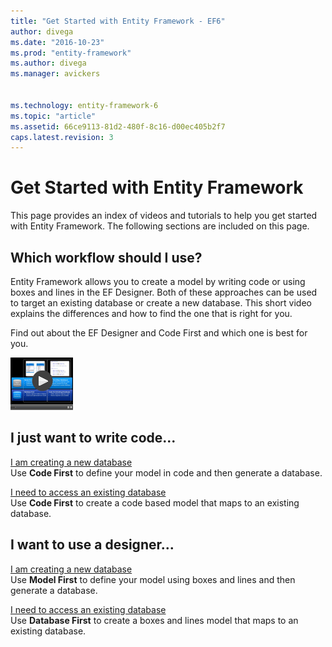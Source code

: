 ```yaml
---
title: "Get Started with Entity Framework - EF6"
author: divega
ms.date: "2016-10-23"
ms.prod: "entity-framework"
ms.author: divega
ms.manager: avickers


ms.technology: entity-framework-6
ms.topic: "article"
ms.assetid: 66ce9113-81d2-480f-8c16-d00ec405b2f7
caps.latest.revision: 3
---
```

# Get Started with Entity Framework
This page provides an index of videos and tutorials to help you get started with Entity Framework. The following sections are included on this page.

## Which workflow should I use?

Entity Framework allows you to create a model by writing code or using boxes and lines in the EF Designer. Both of these approaches can be used to target an existing database or create a new database. This short video explains the differences and how to find the one that is right for you.

Find out about the EF Designer and Code First and which one is best for you.

[![WhichWorkflow_Thumb](../../ef6/media/whichworkflow-thumb.png)](entity-framework-development-workflows-video.md)

## I just want to write code...

[I am creating a new database](../ef6/entity-framework-code-first-to-a-new-database.md)  
Use **Code First** to define your model in code and then generate a database.

[I need to access an existing database](../ef6/entity-framework-code-first-to-an-existing-database.md)  
Use **Code First** to create a code based model that maps to an existing database.

## I want to use a designer...

[I am creating a new database](../ef6/entity-framework-model-first.md)  
Use **Model First** to define your model using boxes and lines and then generate a database.

[I need to access an existing database](../ef6/entity-framework-database-first.md)  
Use **Database First** to create a boxes and lines model that maps to an existing database.
